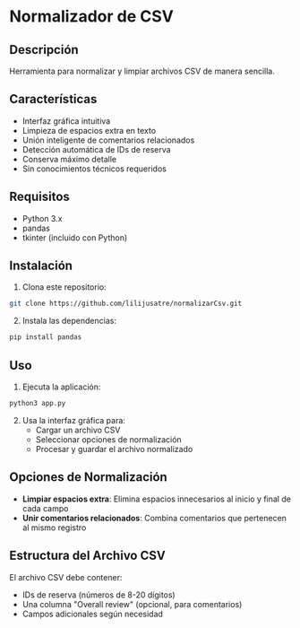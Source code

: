 # Normalizador de CSV

## Descripción

Herramienta para normalizar y limpiar archivos CSV de manera sencilla.

## Características

- Interfaz gráfica intuitiva
- Limpieza de espacios extra en texto
- Unión inteligente de comentarios relacionados
- Detección automática de IDs de reserva
- Conserva máximo detalle
- Sin conocimientos técnicos requeridos

## Requisitos

- Python 3.x
- pandas
- tkinter (incluido con Python)

## Instalación

1. Clona este repositorio:

```bash
git clone https://github.com/lilijusatre/normalizarCsv.git
```

2. Instala las dependencias:

```bash
pip install pandas
```

## Uso

1. Ejecuta la aplicación:

```bash
python3 app.py
```

2. Usa la interfaz gráfica para:
   - Cargar un archivo CSV
   - Seleccionar opciones de normalización
   - Procesar y guardar el archivo normalizado

## Opciones de Normalización

- **Limpiar espacios extra**: Elimina espacios innecesarios al inicio y final de
  cada campo
- **Unir comentarios relacionados**: Combina comentarios que pertenecen al mismo
  registro

## Estructura del Archivo CSV

El archivo CSV debe contener:

- IDs de reserva (números de 8-20 dígitos)
- Una columna "Overall review" (opcional, para comentarios)
- Campos adicionales según necesidad
